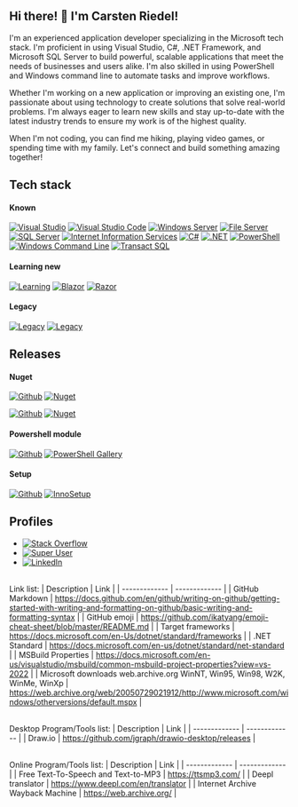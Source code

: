 ## Hi there! 👋 I'm Carsten Riedel!

I'm an experienced application developer specializing in the Microsoft tech stack. I'm proficient in using Visual Studio, C#, .NET Framework, and Microsoft SQL Server to build powerful, scalable applications that meet the needs of businesses and users alike. I'm also skilled in using PowerShell and Windows command line to automate tasks and improve workflows.

Whether I'm working on a new application or improving an existing one, I'm passionate about using technology to create solutions that solve real-world problems. I'm always eager to learn new skills and stay up-to-date with the latest industry trends to ensure my work is of the highest quality.

When I'm not coding, you can find me hiking, playing video games, or spending time with my family. Let's connect and build something amazing together!

## Tech stack
#### Known
[![Visual Studio](https://img.shields.io/badge/-Visual%20Studio-5C2D91?logo=visual-studio&logoColor=white&style=plastic)](https://visualstudio.microsoft.com/)
[![Visual Studio Code](https://img.shields.io/badge/-Visual%20Studio%20Code-007ACC?logo=visual-studio-code&logoColor=white&style=plastic)](https://code.visualstudio.com/)
[![Windows Server](https://img.shields.io/badge/-Windows%20Server-0067b8?logo=Server-Fault&logoColor=white&style=plastic)](https://www.microsoft.com/windows-server)
[![File Server](https://img.shields.io/badge/-File%20Server-ffd764?logo=Server-Fault&logoColor=black&style=plastic)](https://learn.microsoft.com/en-us/windows-server/storage/fsrm/fsrm-overview)
[![SQL Server](https://img.shields.io/badge/-SQL%20Server-CC2927?logo=microsoft-sql-server&logoColor=white&style=plastic)](https://www.microsoft.com/en-us/sql-server)
[![Internet Information Services](https://img.shields.io/badge/-Internet%20Information%20Services-37a5e2?logo=WebAuthn&logoColor=white&style=plastic)](https://www.iis.net/)
[![C#](https://img.shields.io/badge/-C%23-239120?logo=c-sharp&logoColor=white&style=plastic)](https://dotnet.microsoft.com/en-us/languages/csharp)
[![.NET](https://img.shields.io/badge/.NET%206%20.NET%20Framework-512BD4?logo=.net&logoColor=white&style=plastic)](https://dotnet.microsoft.com/en-us/download/dotnet-framework)
[![PowerShell](https://img.shields.io/badge/-PowerShell-5391FE?logo=PowerShell&logoColor=white&style=plastic)](https://learn.microsoft.com/en-us/powershell/)
[![Windows Command Line](https://img.shields.io/badge/-Windows%20Command%20Line-000000?logo=GNU-Bash&logoColor=white&style=plastic)](https://learn.microsoft.com/en-us/windows-server/administration/windows-commands/windows-commands)
[![Transact SQL](https://img.shields.io/badge/-Transact%20SQL-CC2927?logo=microsoft-sql-server&logoColor=white&style=plastic)](https://learn.microsoft.com/en-us/sql/t-sql)
<br>
#### Learning new
[![Learning](https://img.shields.io/badge/Learning-.NET%20Multi--platform%20App%20--%20MAUI-blueviolet)](https://dotnet.microsoft.com/en-us/apps/maui)
[![Blazor](https://img.shields.io/badge/Learning-Blazor-blue)](https://dotnet.microsoft.com/apps/aspnet/web-apps/blazor)
[![Razor](https://img.shields.io/badge/Learning-Razor-green)](https://docs.microsoft.com/en-us/aspnet/core/mvc/views/razor?view=aspnetcore-6.0)
<br>
#### Legacy
[![Legacy](https://img.shields.io/badge/Legacy-WinNT4%2C%20W2K%2C%20WinXP%2C%20Win7-000000?&style=plastic)](https://github.com)
[![Legacy](https://img.shields.io/badge/Legacy-VBS%2C%20VBA%2C%20VB6%20C++-000000?&style=plastic)](https://github.com)

## Releases

#### Nuget
[![Github](https://img.shields.io/badge/Github-Coree.Nupack-green)](https://github.com/carsten-riedel/Coree.Nupack)
[![Nuget](https://img.shields.io/nuget/v/Coree.Nupack?label=NuGet&labelColor=004880&logo=NuGet&logoColor=white)](https://www.nuget.org/packages/Coree.NuPack)

[![Github](https://img.shields.io/badge/Github-Coree.Extensions-green)](https://github.com/carsten-riedel/Coree.Extensions)
[![Nuget](https://img.shields.io/nuget/v/Coree.Extensions?label=NuGet&labelColor=004880&logo=NuGet&logoColor=white)](https://www.nuget.org/packages/Coree.Extensions)

#### Powershell module
[![Github](https://img.shields.io/badge/Github-CoreePower.Config-green)](https://github.com/carsten-riedel/CoreePower.Config)
[![PowerShell Gallery](https://img.shields.io/powershellgallery/v/CoreePower.Config?label=PowerShellGallery&labelColor=5391FE&logo=PowerShell&logoColor=white)](https://www.powershellgallery.com/packages/CoreePower.Config)

#### Setup
[![Github](https://img.shields.io/badge/Github-Visual--Studio--Offline-green?&style=plastic)](https://github.com/carsten-riedel/Visual-Studio-Offline)
[![InnoSetup](https://img.shields.io/badge/InnoSetup-Visual--Studio--Offline-264E8F?&style=plastic)](https://jrsoftware.org/isinfo.php)

## Profiles
- [![Stack Overflow](https://img.shields.io/badge/Profile-Stack%20Overflow-orange)](https://stackoverflow.com/users/19635455/carsten-r)
- [![Super User](https://img.shields.io/badge/Profile-Server%20Vault-green)](https://superuser.com/users/1724090/carsten-r)
- [![LinkedIn](https://img.shields.io/badge/Profile-LinkedIn-blue)](https://www.linkedin.com/in/carsten-riedel-9808b0217/)


<br>Link list:
| Description  | Link |
| ------------- | ------------- |
| GitHub Markdown  | https://docs.github.com/en/github/writing-on-github/getting-started-with-writing-and-formatting-on-github/basic-writing-and-formatting-syntax  |
| GitHub emoji  | https://github.com/ikatyang/emoji-cheat-sheet/blob/master/README.md  |
| Target frameworks  | https://docs.microsoft.com/en-Us/dotnet/standard/frameworks  |
| .NET Standard  | https://docs.microsoft.com/en-us/dotnet/standard/net-standard  |
| MSBuild Properties  | https://docs.microsoft.com/en-us/visualstudio/msbuild/common-msbuild-project-properties?view=vs-2022  |
| Microsoft downloads web.archive.org WinNT, Win95, Win98, W2K, WinMe, WinXp  | https://web.archive.org/web/20050729021912/http://www.microsoft.com/windows/otherversions/default.mspx  |


<br>Desktop Program/Tools list:
| Description  | Link |
| ------------- | ------------- |
| Draw.io  | https://github.com/jgraph/drawio-desktop/releases  |

<br>Online Program/Tools list:
| Description  | Link |
| ------------- | ------------- |
| Free Text-To-Speech and Text-to-MP3  | https://ttsmp3.com/  |
| Deepl translator | https://www.deepl.com/en/translator  |
| Internet Archive Wayback Machine | https://web.archive.org/  |

<!---
NaitWatch/NaitWatch is a ✨ special ✨ repository because its `README.md` (this file) appears on your GitHub profile.
You can click the Preview link to take a look at your changes.
--->
